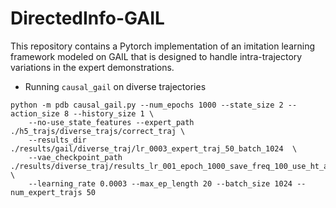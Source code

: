 # DirectedInfo-GAIL

This repository contains a Pytorch implementation of an imitation learning framework modeled on GAIL that is designed to handle intra-trajectory variations in the expert demonstrations.


- Running `causal_gail` on diverse trajectories

```
python -m pdb causal_gail.py --num_epochs 1000 --state_size 2 --action_size 8 --history_size 1 \
    --no-use_state_features --expert_path ./h5_trajs/diverse_trajs/correct_traj \
    --results_dir ./results/gail/diverse_traj/lr_0003_expert_traj_50_batch_1024  \
    --vae_checkpoint_path ./results/diverse_traj/results_lr_001_epoch_1000_save_freq_100_use_ht_as_goal_2/checkpoint/cp_500.pth \ 
    --learning_rate 0.0003 --max_ep_length 20 --batch_size 1024 --num_expert_trajs 50
```
